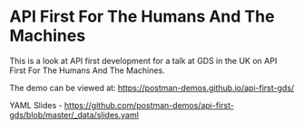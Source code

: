 # API First For The Humans And The Machines
This is a look at API first development for a talk at GDS in the UK on API First For The Humans And The Machines.

The demo can be viewed at: https://postman-demos.github.io/api-first-gds/

YAML Slides - https://github.com/postman-demos/api-first-gds/blob/master/_data/slides.yaml
